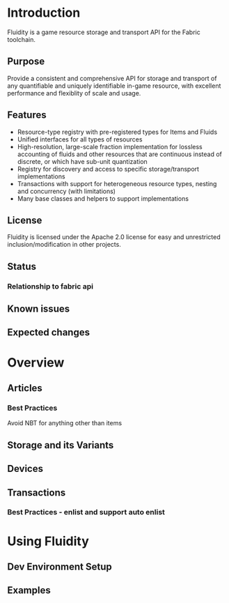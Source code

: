 # Introduction
Fluidity is a game resource storage and transport API for the Fabric toolchain. 

## Purpose
Provide a consistent and comprehensive API for storage and transport of any quantifiable and uniquely identifiable in-game resource, with excellent performance and flexiblity of scale and usage.

## Features
* Resource-type registry with pre-registered types for Items and Fluids
* Unified interfaces for all types of resources
* High-resolution, large-scale fraction implementation for lossless accounting of fluids and other resources that are continuous instead of discrete, or which have sub-unit quantization
* Registry for discovery and access to specific storage/transport implementations
* Transactions with support for heterogeneous resource types, nesting and concurrency (with limitations)
* Many base classes and helpers to support implementations

## License
Fluidity is licensed under the Apache 2.0 license for easy and unrestricted inclusion/modification in other projects.

## Status
### Relationship to fabric api
## Known issues
## Expected changes
# Overview
## Articles
### Best Practices
Avoid NBT for anything other than items
## Storage and its Variants
## Devices
## Transactions
### Best Practices - enlist and support auto enlist
# Using Fluidity
## Dev Environment Setup
## Examples

